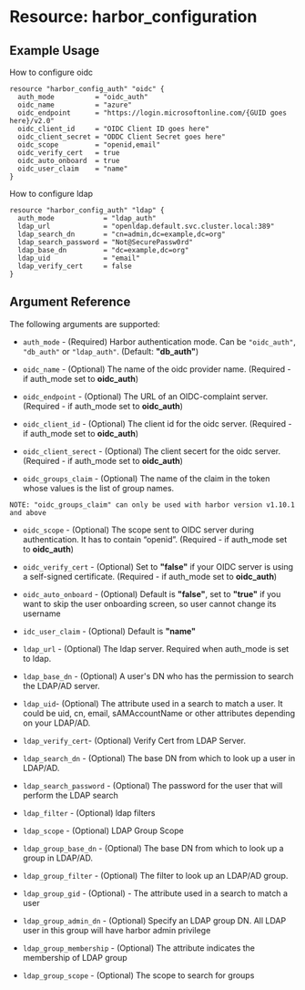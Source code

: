 # Resource: harbor_configuration

## Example Usage
How to configure oidc
```hcl
resource "harbor_config_auth" "oidc" {
  auth_mode          = "oidc_auth"
  oidc_name          = "azure"
  oidc_endpoint      = "https://login.microsoftonline.com/{GUID goes here}/v2.0"
  oidc_client_id     = "OIDC Client ID goes here"
  oidc_client_secret = "ODDC Client Secret goes here"
  oidc_scope         = "openid,email"
  oidc_verify_cert   = true
  oidc_auto_onboard  = true
  oidc_user_claim    = "name"
}
```

How to configure ldap
```hcl
resource "harbor_config_auth" "ldap" {
  auth_mode            = "ldap_auth"
  ldap_url             = "openldap.default.svc.cluster.local:389"
  ldap_search_dn       = "cn=admin,dc=example,dc=org"
  ldap_search_password = "Not@SecurePassw0rd"
  ldap_base_dn         = "dc=example,dc=org"
  ldap_uid             = "email"
  ldap_verify_cert     = false
}
```

## Argument Reference
The following arguments are supported:

* `auth_mode` - (Required) Harbor authentication mode. Can be `"oidc_auth"`, `"db_auth"` or `"ldap_auth"`. (Default: **"db_auth"**)

* `oidc_name` - (Optional) The name of the oidc provider name. (Required - if auth_mode set to **oidc_auth**)

* `oidc_endpoint` - (Optional) The URL of an OIDC-complaint server. (Required - if auth_mode set to **oidc_auth**)

* `oidc_client_id` - (Optional) The client id for the oidc server. (Required - if auth_mode set to **oidc_auth**)

* `oidc_client_serect` - (Optional) The client secert for the oidc server. (Required - if auth_mode set to **oidc_auth**)

* `oidc_groups_claim` - (Optional) The name of the claim in the token whose values is the list of group names.

`NOTE: "oidc_groups_claim" can only be used with harbor version v1.10.1 and above`

* `oidc_scope` - (Optional) The scope sent to OIDC server during authentication. It has to contain “openid”. (Required - if auth_mode set to **oidc_auth**)

* `oidc_verify_cert` - (Optional) Set to **"false"** if your OIDC server is using a self-signed certificate. (Required - if auth_mode set to **oidc_auth**)

* `oidc_auto_onboard` - (Optional) Default is **"false"**, set to **"true"** if you want to skip the user onboarding screen, so user cannot change its username

* `idc_user_claim` - (Optional) Default is **"name"**


* `ldap_url` - (Optional) The ldap server. Required when auth_mode is set to ldap.
* `ldap_base_dn` - (Optional) A user's DN who has the permission to search the LDAP/AD server. 
* `ldap_uid`- (Optional) The attribute used in a search to match a user. It could be uid, cn, email, sAMAccountName or other attributes depending on your LDAP/AD.
* `ldap_verify_cert`- (Optional) Verify Cert from LDAP Server.
* `ldap_search_dn` - (Optional) The base DN from which to look up a user in LDAP/AD.
* `ldap_search_password` - (Optional) The password for the user that will perform the LDAP search
* `ldap_filter` - (Optional) ldap filters
* `ldap_scope` - (Optional) LDAP Group Scope
* `ldap_group_base_dn` - (Optional) The base DN from which to look up a group in LDAP/AD.
* `ldap_group_filter` - (Optional) The filter to look up an LDAP/AD group.
* `ldap_group_gid` - (Optional) - The attribute used in a search to match a user
* `ldap_group_admin_dn` - (Optional) Specify an LDAP group DN. All LDAP user in this group will have harbor admin privilege
* `ldap_group_membership` - (Optional) The attribute indicates the membership of LDAP group
* `ldap_group_scope` - (Optional) The scope to search for groups
			